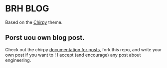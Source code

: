 # BRH BLOG

Based on the [Chirpy](https://chirpy.cotes.page/) theme.

## Porst uou **own** blog post.

Check out the chirpy [documentation for posts](https://chirpy.cotes.page/posts/write-a-new-post/), fork this repo, and write your own post if you want to ! I accept (and encourage) any post about engineering.